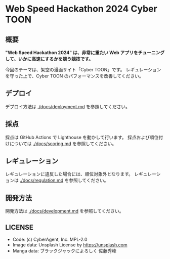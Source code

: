 # Web Speed Hackathon 2024 Cyber TOON

## 概要

**"Web Speed Hackathon 2024" は、非常に重たい Web アプリをチューニングして、いかに高速にするかを競う競技です。**

今回のテーマは、架空の漫画サイト「Cyber TOON」です。
レギュレーションを守った上で、Cyber TOON のパフォーマンスを改善してください。

## デプロイ

デプロイ方法は [./docs/deployment.md](./docs/deployment.md) を参照してください。

## 採点

採点は GitHub Actions で Lighthouse を動かして行います。
採点および順位付けについては [./docs/scoring.md](./docs/scoring.md) を参照してください。

## レギュレーション

レギュレーションに違反した場合には、順位対象外となります。
レギュレーションは [./docs/regulation.md](./docs/regulation.md) を参照してください。

## 開発方法

開発方法は [./docs/development.md](./docs/development.md) を参照してください。

## LICENSE

- Code: (c) CyberAgent, Inc. MPL-2.0
- Image data: Unsplash License by https://unsplash.com
- Manga data: ブラックジャックによろしく 佐藤秀峰
